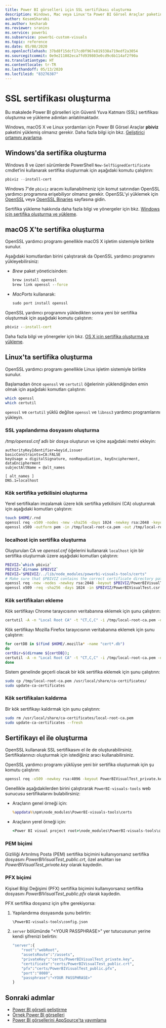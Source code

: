```yaml
---
title: Power BI görselleri için SSL sertifikası oluşturma
description: Windows, Mac veya Linux'ta Power BI Görsel Araçlar paketini kullanarak veya el ile SSL sertifikası oluşturmayı öğrenin.
author: KesemSharabi
ms.author: kesharab
ms.reviewer: sranins
ms.service: powerbi
ms.subservice: powerbi-custom-visuals
ms.topic: reference
ms.date: 05/08/2020
ms.openlocfilehash: 37bd8f15dcf17cd0f967e819338a719edf2a3054
ms.sourcegitcommit: 0e9e211082eca7fd939803e0cd9c6b114af2f90a
ms.translationtype: HT
ms.contentlocale: tr-TR
ms.lasthandoff: 05/13/2020
ms.locfileid: "83276387"
---
```

# <a name="create-an-ssl-certificate"></a>SSL sertifikası oluşturma

Bu makalede Power BI görselleri için Güvenli Yuva Katmanı (SSL) sertifikası oluşturma ve yükleme adımları anlatılmaktadır.

Windows, macOS X ve Linux yordamları için Power BI Görsel Araçlar **pbiviz** paketini yüklemiş olmanız gerekir. Daha fazla bilgi için bkz. [Geliştirici ortamını ayarlama](https://docs.microsoft.com/power-bi/developer/visuals/custom-visual-develop-tutorial#setting-up-the-developer-environment). 

## <a name="create-a-certificate-on-windows"></a>Windows'da sertifika oluşturma

Windows 8 ve üzeri sürümlerde PowerShell `New-SelfSignedCertificate` cmdlet’ini kullanarak sertifika oluşturmak için aşağıdaki komutu çalıştırın:

```powershell
pbiviz --install-cert
```

Windows 7'de `pbiviz` aracını kullanabilmeniz için komut satırından OpenSSL yardımcı programına erişebiliyor olmanız gerekir. OpenSSL’yi yüklemek için [OpenSSL](https://www.openssl.org) veya [OpenSSL Binaries](https://wiki.openssl.org/index.php/Binaries) sayfasına gidin.

Sertifika yükleme hakkında daha fazla bilgi ve yönergeler için bkz. [Windows için sertifika oluşturma ve yükleme](https://docs.microsoft.com/power-bi/developer/visuals/custom-visual-develop-tutorial#windows).

## <a name="create-a-certificate-on-macos-x"></a>macOS X'te sertifika oluşturma

OpenSSL yardımcı programı genellikle macOS X işletim sistemiyle birlikte sunulur.

Aşağıdaki komutlardan birini çalıştırarak da OpenSSL yardımcı programını yükleyebilirsiniz:

- *Brew* paket yöneticisinden:
  
  ```cmd
  brew install openssl
  brew link openssl --force
  ```

- *MacPorts* kullanarak:
  
  ```cmd
  sudo port install openssl
  ```

OpenSSL yardımcı programını yükledikten sonra yeni bir sertifika oluşturmak için aşağıdaki komutu çalıştırın:

```cmd
pbiviz --install-cert
```

Daha fazla bilgi ve yönergeler için bkz. [OS X için sertifika oluşturma ve yükleme](https://docs.microsoft.com/power-bi/developer/visuals/custom-visual-develop-tutorial#osx).

## <a name="create-a-certificate-on-linux"></a>Linux'ta sertifika oluşturma

OpenSSL yardımcı programı genellikle Linux işletim sistemiyle birlikte sunulur.

Başlamadan önce `openssl` ve `certutil` öğelerinin yüklendiğinden emin olmak için aşağıdaki komutları çalıştırın:

```sh
which openssl
which certutil
```

`openssl` ve `certutil` yüklü değilse `openssl` ve `libnss3` yardımcı programlarını yükleyin.

### <a name="create-the-ssl-configuration-file"></a>SSL yapılandırma dosyasını oluşturma

*/tmp/openssl.cnf* adlı bir dosya oluşturun ve içine aşağıdaki metni ekleyin:

```
authorityKeyIdentifier=keyid,issuer
basicConstraints=CA:FALSE
keyUsage = digitalSignature, nonRepudiation, keyEncipherment, dataEncipherment
subjectAltName = @alt_names

[ alt_names ]
DNS.1=localhost
```

### <a name="generate-root-certificate-authority"></a>Kök sertifika yetkilisini oluşturma

Yerel sertifikaları imzalamak üzere kök sertifika yetkilisini (CA) oluşturmak için aşağıdaki komutları çalıştırın:

```sh
touch $HOME/.rnd
openssl req -x509 -nodes -new -sha256 -days 1024 -newkey rsa:2048 -keyout /tmp/local-root-ca.key -out /tmp/local-root-ca.pem -subj "/C=US/CN=Local Root CA/O=Local Root CA"
openssl x509 -outform pem -in /tmp/local-root-ca.pem -out /tmp/local-root-ca.crt
```

### <a name="generate-a-certificate-for-localhost"></a>localhost için sertifika oluşturma 

Oluşturulan CA ve *openssl.cnf* öğelerini kullanarak `localhost` için bir sertifika oluşturmak üzere aşağıdaki komutları çalıştırın:

```sh
PBIVIZ=`which pbiviz`
PBIVIZ=`dirname $PBIVIZ`
PBIVIZ="$PBIVIZ/../lib/node_modules/powerbi-visuals-tools/certs"
# Make sure that $PBIVIZ contains the correct certificate directory path. ls $PBIVIZ should list 'blank' file.
openssl req -new -nodes -newkey rsa:2048 -keyout $PBIVIZ/PowerBIVisualTest_private.key -out $PBIVIZ/PowerBIVisualTest.csr -subj "/C=US/O=PowerBI Visuals/CN=localhost"
openssl x509 -req -sha256 -days 1024 -in $PBIVIZ/PowerBIVisualTest.csr -CA /tmp/local-root-ca.pem -CAkey /tmp/local-root-ca.key -CAcreateserial -extfile /tmp/openssl.cnf -out $PBIVIZ/PowerBIVisualTest_public.crt
```

### <a name="add-root-certificates"></a>Kök sertifikaları ekleme

Kök sertifikayı Chrome tarayıcısının veritabanına eklemek için şunu çalıştırın:

```sh
certutil -A -n "Local Root CA" -t "CT,C,C" -i /tmp/local-root-ca.pem -d sql:$HOME/.pki/nssdb
```

Kök sertifikayı Mozilla Firefox tarayıcısının veritabanına eklemek için şunu çalıştırın:

```sh
for certDB in $(find $HOME/.mozilla* -name "cert*.db")
do
certDir=$(dirname ${certDB});
certutil -A -n "Local Root CA" -t "CT,C,C" -i /tmp/local-root-ca.pem -d sql:${certDir}
done
```

Sistem genelinde geçerli olacak bir kök sertifika eklemek için şunu çalıştırın:

```sh
sudo cp /tmp/local-root-ca.pem /usr/local/share/ca-certificates/
sudo update-ca-certificates
```

### <a name="remove-root-certificates"></a>Kök sertifikaları kaldırma

Bir kök sertifikayı kaldırmak için şunu çalıştırın:

```sh
sudo rm /usr/local/share/ca-certificates/local-root-ca.pem
sudo update-ca-certificates --fresh
```

## <a name="generate-a-certificate-manually"></a>Sertifikayı el ile oluşturma

OpenSSL kullanarak SSL sertifikasını el ile de oluşturabilirsiniz. Sertifikalarınızı oluşturmak için istediğiniz aracı kullanabilirsiniz.

OpenSSL yardımcı programı yüklüyse yeni bir sertifika oluşturmak için şu komutu çalıştırın:

```cmd
openssl req -x509 -newkey rsa:4096 -keyout PowerBIVisualTest_private.key -out PowerBIVisualTest_public.crt -days 365
```

Genellikle aşağıdakilerden birini çalıştırarak `PowerBI-visuals-tools` web sunucusu sertifikalarını bulabilirsiniz:

- Araçların genel örneği için:
  
  ```cmd
  %appdata%\npm\node_modules\PowerBI-visuals-tools\certs
  ```

- Araçların yerel örneği için:
  
  ```cmd
  <Power BI visual project root>\node_modules\PowerBI-visuals-tools\certs
  ```

### <a name="pem-format"></a>PEM biçimi

Gizliliği Artırılmış Posta (PEM) sertifika biçimini kullanıyorsanız sertifika dosyasını *PowerBIVisualTest_public.crt*, özel anahtarı ise *PowerBIVisualTest_private.key* olarak kaydedin.

### <a name="pfx-format"></a>PFX biçimi

Kişisel Bilgi Değişimi (PFX) sertifika biçimini kullanıyorsanız sertifika dosyasını *PowerBIVisualTest_public.pfx* olarak kaydedin.

PFX sertifika dosyanız için şifre gerekiyorsa:

1. Yapılandırma dosyasında şunu belirtin:
   
   ```cmd
   \PowerBI-visuals-tools\config.json
   ```
   
1. `server` bölümünde "\<YOUR PASSPHRASE>" yer tutucusunun yerine kendi şifrenizi belirtin:

    ```cmd
    "server":{
        "root":"webRoot",
        "assetsRoute":"/assets",
        "privateKey":"certs/PowerBIVisualTest_private.key",
        "certificate":"certs/PowerBIVisualTest_public.crt",
        "pfx":"certs/PowerBIVisualTest_public.pfx",
        "port":"8080",
        "passphrase":"<YOUR PASSPHRASE>"
    }
    ```

## <a name="next-steps"></a>Sonraki adımlar
- [Power BI görseli geliştirme](custom-visual-develop-tutorial.md)
- [Örnek Power BI görselleri](samples.md)
- [Power BI görsellerini AppSource'ta yayımlama](office-store.md)
